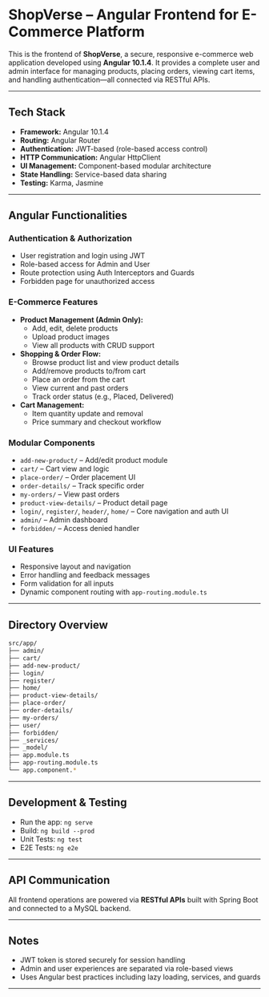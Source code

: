
# ShopVerse – Angular Frontend for E-Commerce Platform

This is the frontend of **ShopVerse**, a secure, responsive e-commerce web application developed using **Angular 10.1.4**. It provides a complete user and admin interface for managing products, placing orders, viewing cart items, and handling authentication—all connected via RESTful APIs.

---

## Tech Stack

- **Framework:** Angular 10.1.4
- **Routing:** Angular Router
- **Authentication:** JWT-based (role-based access control)
- **HTTP Communication:** Angular HttpClient
- **UI Management:** Component-based modular architecture
- **State Handling:** Service-based data sharing
- **Testing:** Karma, Jasmine

---

## Angular Functionalities

### Authentication & Authorization
- User registration and login using JWT
- Role-based access for Admin and User
- Route protection using Auth Interceptors and Guards
- Forbidden page for unauthorized access

### E-Commerce Features
- **Product Management (Admin Only):**
  - Add, edit, delete products
  - Upload product images
  - View all products with CRUD support
- **Shopping & Order Flow:**
  - Browse product list and view product details
  - Add/remove products to/from cart
  - Place an order from the cart
  - View current and past orders
  - Track order status (e.g., Placed, Delivered)
- **Cart Management:**
  - Item quantity update and removal
  - Price summary and checkout workflow

### Modular Components
- `add-new-product/` – Add/edit product module
- `cart/` – Cart view and logic
- `place-order/` – Order placement UI
- `order-details/` – Track specific order
- `my-orders/` – View past orders
- `product-view-details/` – Product detail page
- `login/`, `register/`, `header/`, `home/` – Core navigation and auth UI
- `admin/` – Admin dashboard
- `forbidden/` – Access denied handler

### UI Features
- Responsive layout and navigation
- Error handling and feedback messages
- Form validation for all inputs
- Dynamic component routing with `app-routing.module.ts`

---

## Directory Overview

```bash
src/app/
├── admin/
├── cart/
├── add-new-product/
├── login/
├── register/
├── home/
├── product-view-details/
├── place-order/
├── order-details/
├── my-orders/
├── user/
├── forbidden/
├── _services/
├── _model/
├── app.module.ts
├── app-routing.module.ts
└── app.component.*
```

---

## Development & Testing

- Run the app: `ng serve`
- Build: `ng build --prod`
- Unit Tests: `ng test`
- E2E Tests: `ng e2e`

---

## API Communication

All frontend operations are powered via **RESTful APIs** built with Spring Boot and connected to a MySQL backend.

---

## Notes

- JWT token is stored securely for session handling
- Admin and user experiences are separated via role-based views
- Uses Angular best practices including lazy loading, services, and guards

---

